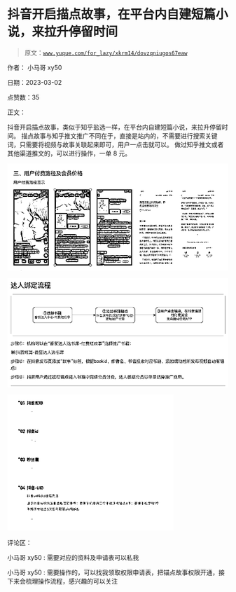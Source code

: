 # 抖音开启描点故事，在平台内自建短篇小说，来拉升停留时间

> 原文：[`www.yuque.com/for_lazy/xkrm14/dovzqniugos67eaw`](https://www.yuque.com/for_lazy/xkrm14/dovzqniugos67eaw)

作者： 小马哥 xy50 

日期：2023-03-02 

点赞数：35 

正文： 

抖音开启描点故事，类似于知乎盐选一样，在平台内自建短篇小说，来拉升停留时间。 描点故事与知乎推文推广不同在于，直接是站内的，不需要进行搜索关键词，只需要将视频与故事关联起来即可，用户一点击就可以。 做过知乎推文或者其他渠道推文的，可以进行操作，一单 8 元。 

![](img/3b85a579e02baab762fb62d76b1f38d9.png)  

![](img/ce07509619077b22b07eb405ccaa65d8.png)  

![](img/1cb30d18a962b3c4e7c95b80e8483652.png)  

评论区： 

小马哥 xy50 : 需要对应的资料及申请表可以私我 

小马哥 xy50 : 需要操作的，可以找我领取权限申请表，把锚点故事权限开通，接下来会梳理操作流程，感兴趣的可以关注 


